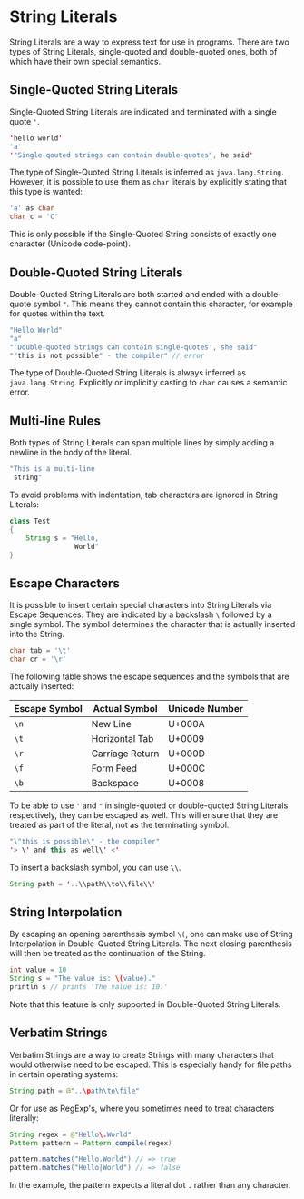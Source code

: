 # String Literals

String Literals are a way to express text for use in programs. There are two types of String Literals, single-quoted and double-quoted ones, both of which have their own special semantics.

## Single-Quoted String Literals

Single-Quoted String Literals are indicated and terminated with a single quote `'`.

```java
'hello world'
'a'
'"Single-qouted strings can contain double-quotes", he said'
```

The type of Single-Quoted String Literals is inferred as `java.lang.String`. However, it is possible to use them as `char` literals by explicitly stating that this type is wanted:

```java
'a' as char
char c = 'C'
```

This is only possible if the Single-Quoted String consists of exactly one character (Unicode code-point).

## Double-Quoted String Literals

Double-Quoted String Literals are both started and ended with a double-quote symbol `"`. This means they cannot contain this character, for example for quotes within the text.

```java
"Hello World"
"a"
"'Double-quoted Strings can contain single-quotes', she said"
""this is not possible" - the compiler" // error
```

The type of Double-Quoted String Literals is always inferred as `java.lang.String`. Explicitly or implicitly casting to `char` causes a semantic error.

## Multi-line Rules

Both types of String Literals can span multiple lines by simply adding a newline in the body of the literal.

```java
"This is a multi-line
 string"
```

To avoid problems with indentation, tab characters are ignored in String Literals:

```java
class Test
{
    String s = "Hello, 
                World"
}
```

## Escape Characters

It is possible to insert certain special characters into String Literals via Escape Sequences. They are indicated by a backslash `\` followed by a single symbol. The symbol determines the character that is actually inserted into the String.

```java
char tab = '\t'
char cr = '\r'
```

The following table shows the escape sequences and the symbols that are actually inserted:

| Escape Symbol | Actual Symbol   | Unicode Number |
| ------------- | --------------- | -------------- |
| `\n`          | New Line        | U+000A         |
| `\t`          | Horizontal Tab  | U+0009         |
| `\r`          | Carriage Return | U+000D         |
| `\f`          | Form Feed       | U+000C         |
| `\b`          | Backspace       | U+0008         |

To be able to use `'` and `"` in single-quoted or double-quoted String Literals respectively, they can be escaped as well. This will ensure that they are treated as part of the literal, not as the terminating symbol.

```java
"\"this is possible\" - the compiler"
'> \' and this as well\' <'
```

To insert a backslash symbol, you can use `\\`.

```java
String path = '..\\path\\to\\file\\'
```

## String Interpolation

By escaping an opening parenthesis symbol `\(`, one can make use of String Interpolation in Double-Quoted String Literals. The next closing parenthesis will then be treated as the continuation of the String.

```java
int value = 10
String s = "The value is: \(value)."
println s // prints 'The value is: 10.'
```

Note that this feature is only supported in Double-Quoted String Literals.

## Verbatim Strings

Verbatim Strings are a way to create Strings with many characters that would otherwise need to be escaped. This is especially handy for file paths in certain operating systems:

```java
String path = @"..\path\to\file"
```

Or for use as RegExp's, where you sometimes need to treat characters literally:

```java
String regex = @"Hello\.World"
Pattern pattern = Pattern.compile(regex)

pattern.matches("Hello.World") // => true
pattern.matches("Hello|World") // => false
```

In the example, the pattern expects a literal dot `.` rather than any character.